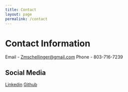 ```yaml
---
title: Contact
layout: page
permalink: /contact
---
```



# Contact Information
Email - Zmschellinger@gmail.com
Phone - 803-716-7239
## Social Media
[Linkedin](https://www.linkedin.com/in/zach-schellinger)  [Github](https://github.com/Zmschellinger)


